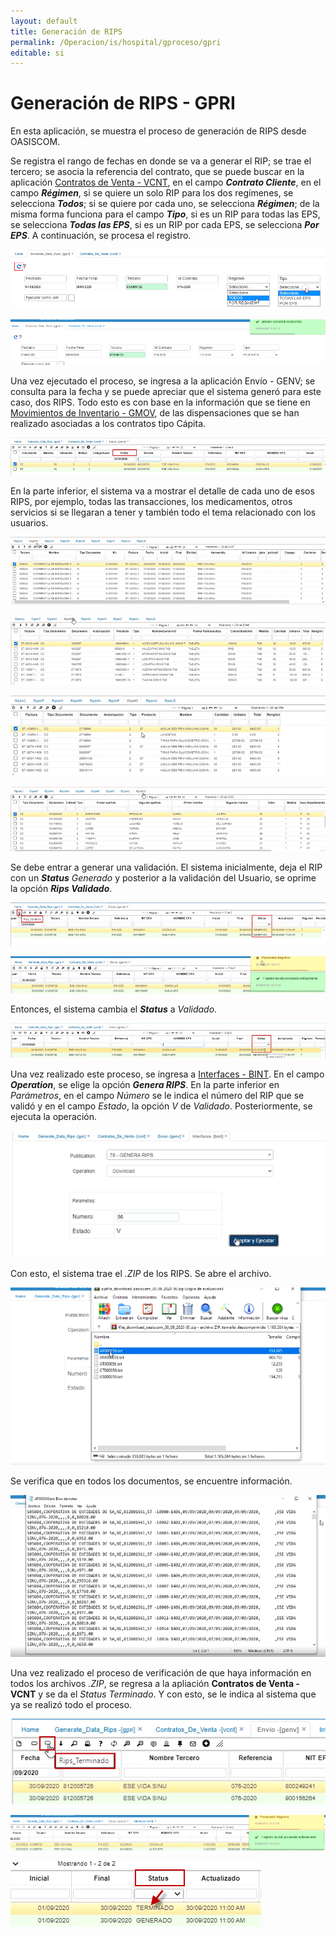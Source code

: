 ```yaml
---
layout: default
title: Generación de RIPS
permalink: /Operacion/is/hospital/gproceso/gpri
editable: si
---
```


# Generación de RIPS - GPRI  

En esta aplicación, se muestra el proceso de generación de RIPS desde OASISCOM.

Se registra el rango de fechas en donde se va a generar el RIP;  se trae el tercero; se asocia la referencia del contrato, que se puede buscar en la aplicación [Contratos de Venta - VCNT](http://docs.oasiscom.com/Operacion/scm/ventas/vcontrato/vcnt), en el campo _**Contrato Cliente**_, en el campo _**Régimen**_, si se quiere un solo RIP para los dos regímenes, se selecciona _**Todos**_; si se quiere por cada uno, se selecciona _**Régimen**_;  de la misma forma funciona para el campo _**Tipo**_,  si es un RIP para todas las EPS, se selecciona _**Todas las EPS**_, si es un RIP por cada EPS, se selecciona _**Por EPS**_.  A continuación, se procesa el registro.  

![](gpri.png)  

![](gpri1.png)  

Una vez ejecutado el proceso, se ingresa a la aplicación Envío - GENV; se consulta para la fecha y se puede apreciar que el sistema generó para este caso, dos RIPS.  Todo esto es con base en la información que se tiene en  [Movimientos de Inventario - GMOV](http://docs.oasiscom.com/Operacion/is/hospital/ginventario/gmov), de las dispensaciones que se han realizado asociadas a los contratos tipo Cápita.  

![](gpri2.png)  

En la parte inferior, el sistema va a mostrar el detalle de cada uno de esos RIPS, por ejemplo, todas las transacciones, los medicamentos, otros servicios si se llegaran a tener y también todo el tema relacionado con los usuarios.

![](gpri3.png)  

![](gpri4.png)  

![](gpri5.png)  

![](gpri6.png)  

Se debe entrar a generar una validación.  El sistema inicialmente, deja el RIP con un _**Status**_ _Generado_ y posterior a la validación del Usuario, se oprime la opción _**Rips Validado**_. 

![](gpri7.png)  

![](gpri8.png)

Entonces, el sistema cambia el _**Status**_ a _Validado_.  

![](gpri9.png)

Una vez realizado este proceso, se ingresa a [Interfaces - BINT](http://docs.oasiscom.com/Operacion/utility/barchi/bint).  En el campo _**Operation**_, se elige la opción _**Genera RIPS**_.  En la parte inferior en _Parámetros_, en el campo _Número_ se le indica el número del RIP que se validó y en el campo _Estado_, la opción _V_ de _Validado_.  Posteriormente, se ejecuta la operación.  

![](gpri10.png)  

Con esto, el sistema trae el _.ZIP_ de los RIPS.  Se abre el archivo.  

![](gpri11.png)  

Se verifica que en todos los documentos, se encuentre información.  

![](gpri12.png)

Una vez realizado el proceso de verificación de que haya información en todos los archivos _.ZIP_, se regresa a la apliación **Contratos de Venta - VCNT** y se da el _Status_ _Terminado_.  Y con esto, se le indica al sistema que ya se realizó todo el proceso.  

![](gpri13.png)  

![](gpri14.png)  

![](gpri15.png)  





